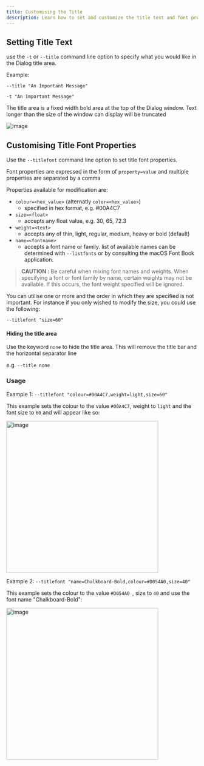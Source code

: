 ```yaml
---
title: Customising the Title
description: Learn how to set and customize the title text and font properties in swiftDialog
---
```


## Setting Title Text

use the `-t` or `--title` command line option to specify what you would like in the Dialog title area.

Example:

`--title "An Important Message"`

`-t "An Important Message"`

The title area is a fixed width bold area at the top of the Dialog window. Text longer than the size of the window can display will be truncated

![image](https://user-images.githubusercontent.com/3598965/125153474-47739300-e197-11eb-8b46-85b3cb13194a.png)

## Customising Title Font Properties

Use the `--titlefont` command line option to set title font properties.

Font properties are expressed in the form of `property=value` and multiple properties are separated by a comma

Properties available for modification are:
 * `colour=<hex_value>` (alternatly `color=<hex_value>`)
   * specified in hex format, e.g. #00A4C7
 * `size=<float>`
   * accepts any float value, e.g. 30, 65, 72.3
 * `weight=<text>`
   * accepts any of thin, light, regular, medium, heavy or bold (default)
 * `name=<fontname>`
   * accepts a font name or family. list of available names can be determined with `--listfonts` or by consulting the macOS Font Book application.

 > **CAUTION :** Be careful when mixing font names and weights. When specifying a font or font family by name, certain weights may not be available. If this occurs, the font weight specified will be ignored.

You can utilise one or more and the order in which they are specified is not important. For instance if you only wished to modify the size, you could use the following:

`--titlefont "size=60"`

#### Hiding the title area

Use the keyword `none` to hide the title area. This will remove the title bar and the horizontal separator line

e.g. `--title none`



### Usage

Example 1: `--titlefont "colour=#00A4C7,weight=light,size=60"`

This example sets the colour to the value `#00A4C7`, weight to `light` and the font size to `60` and will appear like so:

<img width="400" alt="image" src="/images/titlefont1.png" />

Example 2: `--titlefont "name=Chalkboard-Bold,colour=#D054A0,size=40"`

This example sets the colour to the value `#D054A0 `, size to `40` and use the font name "Chalkboard-Bold":

<img width="400" alt="image" src="/images/titlefont2.png" />